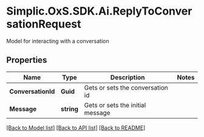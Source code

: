 # Simplic.OxS.SDK.Ai.ReplyToConversationRequest
Model for interacting with a conversation

## Properties

Name | Type | Description | Notes
------------ | ------------- | ------------- | -------------
**ConversationId** | **Guid** | Gets or sets the conversation id | 
**Message** | **string** | Gets or sets the initial message | 

[[Back to Model list]](../README.md#documentation-for-models) [[Back to API list]](../README.md#documentation-for-api-endpoints) [[Back to README]](../README.md)

